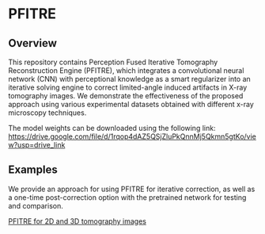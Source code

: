 # PFITRE

## Overview
This repository contains Perception Fused Iterative Tomography Reconstruction Engine (PFITRE), which integrates a convolutional neural network (CNN) with perceptional knowledge as a smart regularizer into an iterative solving engine to correct limited-angle induced artifacts in X-ray tomography images. We demonstrate the effectiveness of the proposed approach using various experimental datasets obtained with different x-ray microscopy techniques. 

The model weights can be downloaded using the following link:
https://drive.google.com/file/d/1rqop4dAZ5QSjZluPkQnnMj5Qkmn5gtKo/view?usp=drive_link


## Examples

We provide an approach for using PFITRE for iterative correction, as well as a one-time post-correction option with the pretrained network for testing and comparison.

[PFITRE for 2D and 3D tomography images](https://github.com/chonghangzhao/PFITRE/blob/main/Demo/PFITRE_Demo_Colab.ipynb)
